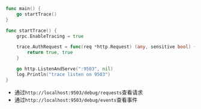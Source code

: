```go
func main() {
	go startTrace()    
}

func startTrace() {
	grpc.EnableTracing = true

	trace.AuthRequest = func(req *http.Request) (any, sensitive bool) {
		return true, true
	}

	go http.ListenAndServe(":9503", nil)
	log.Println("trace listen on 9503")
}
```

- 通过`http://localhost:9503/debug/requests`查看请求
- 通过`http://localhost:9503/debug/events`查看事件